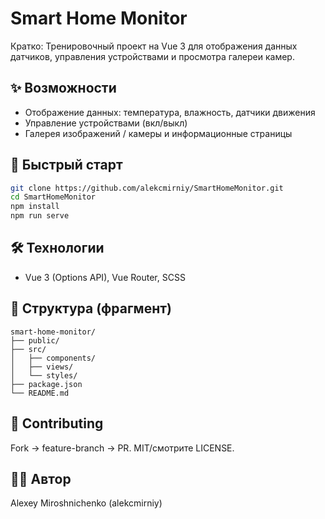 # Smart Home Monitor

Кратко: Тренировочный проект на Vue 3 для отображения данных датчиков, управления устройствами и просмотра галереи камер.

## ✨ Возможности
- Отображение данных: температура, влажность, датчики движения
- Управление устройствами (вкл/выкл)
- Галерея изображений / камеры и информационные страницы

## 🚀 Быстрый старт
```bash
git clone https://github.com/alekcmirniy/SmartHomeMonitor.git
cd SmartHomeMonitor
npm install
npm run serve
```

## 🛠 Технологии
- Vue 3 (Options API), Vue Router, SCSS

## 📁 Структура (фрагмент)
```text
smart-home-monitor/
├── public/
├── src/
│   ├── components/
│   ├── views/
│   └── styles/
├── package.json
└── README.md
```

## 🤝 Contributing
Fork → feature-branch → PR. MIT/смотрите LICENSE.

## 👨‍💻 Автор
Alexey Miroshnichenko (alekcmirniy)